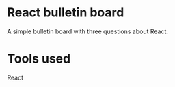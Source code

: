 # React bulletin board

A simple bulletin board with three questions about React.

# Tools used
React
